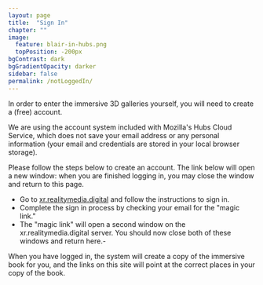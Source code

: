 ```yaml
---
layout: page
title:  "Sign In"
chapter: ""
image:
  feature: blair-in-hubs.png
  topPosition: -200px
bgContrast: dark
bgGradientOpacity: darker
sidebar: false
permalink: /notLoggedIn/
---
```


<p>In order to enter the immersive 3D galleries yourself, you will need to create a (free) account.</p> 

<p>We are using the account system included with Mozilla's Hubs Cloud Service, which does not save your email address or any personal information (your email and credentials are stored in your local browser storage).
</p>

<p>
Please follow the steps below to create an account. The link below will open a new window: when you are finished logging in, you may close the window and return to this page.
</p>

<ul>
<li>Go to <a href="https://xr.realitymedia.digital/signin" target="_blank">xr.realitymedia.digital</a> and follow the instructions to sign in.</li>
<li>Complete the sign in process by checking your email for the "magic link."</li>
<li>The "magic link" will open a second window on the xr.realitymedia.digital server. You should now close both of these windows and return here.-</li></ul>
</p>

<p>When you have logged in, the system will create a copy of the immersive book for you, and the links on this site will point at the correct places in your copy of the book.</p>